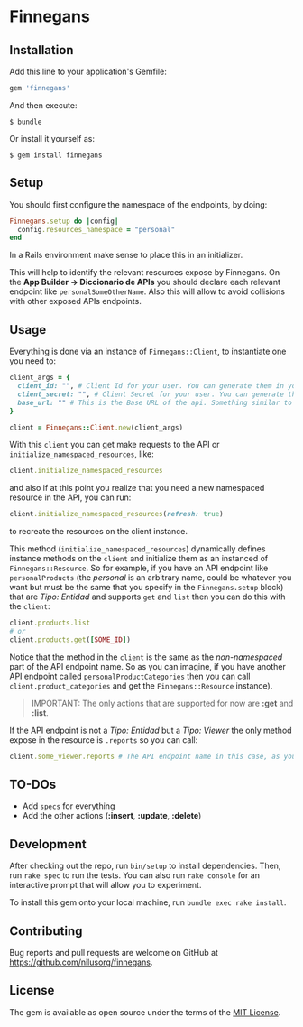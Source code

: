 # Finnegans

## Installation

Add this line to your application's Gemfile:

```ruby
gem 'finnegans'
```

And then execute:

    $ bundle

Or install it yourself as:

    $ gem install finnegans

## Setup

You should first configure the namespace of the endpoints, by doing:

```ruby
Finnegans.setup do |config|
  config.resources_namespace = "personal"
end
```

In a Rails environment make sense to place this in an initializer.

This will help to identify the relevant resources expose by Finnegans. On the **App Builder -> Diccionario de APIs** you should declare each relevant endpoint like `personalSomeOtherName`. Also this will allow to avoid collisions with other exposed APIs endpoints.

## Usage

Everything is done via an instance of `Finnegans::Client`, to instantiate one you need to:

```ruby
client_args = {
  client_id: "", # Client Id for your user. You can generate them in your user profile and clicking on "Keys api"
  client_secret: "", # Client Secret for your user. You can generate them in your user profile and clicking on "Keys api"
  base_url: "" # This is the Base URL of the api. Something similar to 'https://X.teamplace.finneg.com/XXX/api/'
}

client = Finnegans::Client.new(client_args)
```

With this `client` you can get make requests to the API or `initialize_namespaced_resources`, like:

```ruby
client.initialize_namespaced_resources
```

and also if at this point you realize that you need a new namespaced resource in the API, you can run:

```ruby
client.initialize_namespaced_resources(refresh: true)
```

to recreate the resources on the client instance.

This method (`initialize_namespaced_resources`) dynamically defines instance methods on the `client` and initialize them as an instanced of `Finnegans::Resource`. So for example, if you have an API endpoint like `personalProducts` (the *personal* is an arbitrary name, could be whatever you want but must be the same that you specify in the `Finnegans.setup` block) that are *Tipo: Entidad* and supports `get` and `list` then you can do this with the `client`:

```ruby
client.products.list
# or
client.products.get([SOME_ID])
```

Notice that the method in the `client` is the same as the *non-namespaced* part of the API endpoint name. So as you can imagine, if you have another API endpoint called `personalProductCategories` then you can call `client.product_categories` and get the `Finnegans::Resource` instance).

> IMPORTANT: The only actions that are supported for now are **:get** and **:list**.

If the API endpoint is not a *Tipo: Entidad* but a *Tipo: Viewer* the only method expose in the resource is `.reports` so you can call:

```ruby
client.some_viewer.reports # The API endpoint name in this case, as you guessed, personalSomeViewer
```

## TO-DOs

  - Add `specs` for everything
  - Add the other actions (**:insert**, **:update**, **:delete**)


## Development

After checking out the repo, run `bin/setup` to install dependencies. Then, run `rake spec` to run the tests. You can also run `rake console` for an interactive prompt that will allow you to experiment.

To install this gem onto your local machine, run `bundle exec rake install`.

## Contributing

Bug reports and pull requests are welcome on GitHub at https://github.com/nilusorg/finnegans.

## License

The gem is available as open source under the terms of the [MIT License](https://opensource.org/licenses/MIT).
